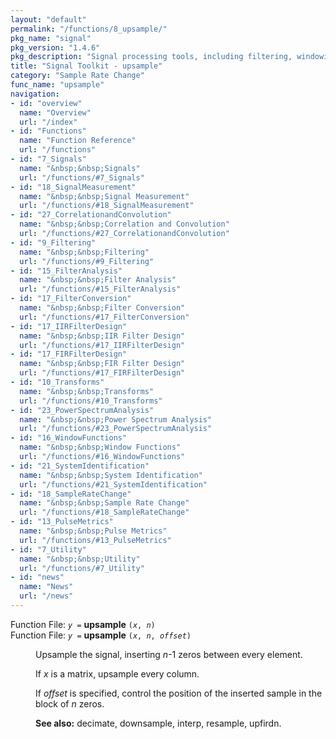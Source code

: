```yaml
---
layout: "default"
permalink: "/functions/8_upsample/"
pkg_name: "signal"
pkg_version: "1.4.6"
pkg_description: "Signal processing tools, including filtering, windowing and display functions."
title: "Signal Toolkit - upsample"
category: "Sample Rate Change"
func_name: "upsample"
navigation:
- id: "overview"
  name: "Overview"
  url: "/index"
- id: "Functions"
  name: "Function Reference"
  url: "/functions"
- id: "7_Signals"
  name: "&nbsp;&nbsp;Signals"
  url: "/functions/#7_Signals"
- id: "18_SignalMeasurement"
  name: "&nbsp;&nbsp;Signal Measurement"
  url: "/functions/#18_SignalMeasurement"
- id: "27_CorrelationandConvolution"
  name: "&nbsp;&nbsp;Correlation and Convolution"
  url: "/functions/#27_CorrelationandConvolution"
- id: "9_Filtering"
  name: "&nbsp;&nbsp;Filtering"
  url: "/functions/#9_Filtering"
- id: "15_FilterAnalysis"
  name: "&nbsp;&nbsp;Filter Analysis"
  url: "/functions/#15_FilterAnalysis"
- id: "17_FilterConversion"
  name: "&nbsp;&nbsp;Filter Conversion"
  url: "/functions/#17_FilterConversion"
- id: "17_IIRFilterDesign"
  name: "&nbsp;&nbsp;IIR Filter Design"
  url: "/functions/#17_IIRFilterDesign"
- id: "17_FIRFilterDesign"
  name: "&nbsp;&nbsp;FIR Filter Design"
  url: "/functions/#17_FIRFilterDesign"
- id: "10_Transforms"
  name: "&nbsp;&nbsp;Transforms"
  url: "/functions/#10_Transforms"
- id: "23_PowerSpectrumAnalysis"
  name: "&nbsp;&nbsp;Power Spectrum Analysis"
  url: "/functions/#23_PowerSpectrumAnalysis"
- id: "16_WindowFunctions"
  name: "&nbsp;&nbsp;Window Functions"
  url: "/functions/#16_WindowFunctions"
- id: "21_SystemIdentification"
  name: "&nbsp;&nbsp;System Identification"
  url: "/functions/#21_SystemIdentification"
- id: "18_SampleRateChange"
  name: "&nbsp;&nbsp;Sample Rate Change"
  url: "/functions/#18_SampleRateChange"
- id: "13_PulseMetrics"
  name: "&nbsp;&nbsp;Pulse Metrics"
  url: "/functions/#13_PulseMetrics"
- id: "7_Utility"
  name: "&nbsp;&nbsp;Utility"
  url: "/functions/#7_Utility"
- id: "news"
  name: "News"
  url: "/news"
---
```

<dl class="first-deftypefn">
<dt class="deftypefn" id="index-upsample"><span class="category-def">Function File: </span><span><code class="def-type"><var class="var">y</var> =</code> <strong class="def-name">upsample</strong> <code class="def-code-arguments">(<var class="var">x</var>, <var class="var">n</var>)</code><a class="copiable-link" href="#index-upsample"></a></span></dt>
<dt class="deftypefnx def-cmd-deftypefn" id="index-upsample-1"><span class="category-def">Function File: </span><span><code class="def-type"><var class="var">y</var> =</code> <strong class="def-name">upsample</strong> <code class="def-code-arguments">(<var class="var">x</var>, <var class="var">n</var>, <var class="var">offset</var>)</code><a class="copiable-link" href="#index-upsample-1"></a></span></dt>
<dd><p>Upsample the signal, inserting <var class="var">n</var>-1 zeros between every element.
</p>
<p>If <var class="var">x</var> is a matrix, upsample every column.
</p>
<p>If <var class="var">offset</var> is specified, control the position of the inserted sample in
 the block of <var class="var">n</var> zeros.
 </p>
<p><strong class="strong">See also:</strong> decimate, downsample, interp, resample, upfirdn.
 </p></dd></dl>